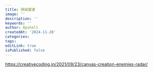 ```yaml
---
title: 掃描雷達
image: ''
description: ''
keywords: ''
author: Opshell
createdAt: '2024-11-28'
categories:
tags:
editLink: true
isPublished: false
---
```

https://creativecoding.in/2021/09/23/canvas-creation-enemies-radar/
